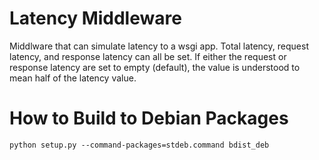 Latency Middleware
==================

Middlware that can simulate latency to a wsgi app. Total latency, request
latency, and response latency can all be set. If either the request or
response latency are set to empty (default), the value is understood to mean
half of the latency value.

How to Build to Debian Packages
===============================

    python setup.py --command-packages=stdeb.command bdist_deb
